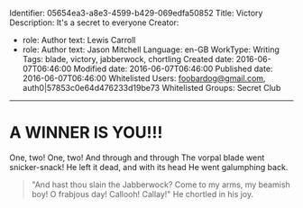 Identifier: 05654ea3-a8e3-4599-b429-069edfa50852
Title: Victory
Description: It's a secret to everyone
Creator:
  - role: Author
    text: Lewis Carroll
  - role: Author
    text: Jason Mitchell
Language: en-GB
WorkType: Writing
Tags: blade, victory, jabberwock, chortling
Created date: 2016-06-07T06:46:00
Modified date: 2016-06-07T06:46:00
Published date: 2016-06-07T06:46:00
Whitelisted Users: foobardog@gmail.com, auth0|57853c0e64d476233d19be73
Whitelisted Groups: Secret Club

---

A WINNER IS YOU!!!
==================

One, two! One, two! And through and through
The vorpal blade went snicker-snack!
He left it dead, and with its head
He went galumphing back.

> "And hast thou slain the Jabberwock?
>    Come to my arms, my beamish boy!
> O frabjous day! Callooh! Callay!"
>    He chortled in his joy.
